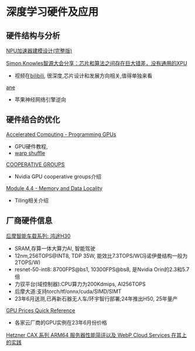 # 深度学习硬件及应用

## 硬件结构与分析

[NPU加速器建模设计(完整版)](https://mp.weixin.qq.com/s/Jn8av9Ld4lg3gEjJBDX2OQ)

[Simon Knowles智源大会分享：芯片和算法之间存在巨大错差，没有通用的XPU](https://mp.weixin.qq.com/s/TT6pff8c5jh1UtMj2LKeXQ)
* 视频在[bilibili](https://www.bilibili.com/video/BV15M4y1Y7Da/?spm_id_from=333.999.0.0), 很深度,芯片设计和发展方向相关,值得单独来看

[ane](https://github.com/eiln/ane)
* 苹果神经网络引擎逆向


## 硬件结合的优化

[Accelerated Computing - Programming GPUs](https://tschmidt23.github.io/cse599i/)
* GPU硬件教程,
* [warp shuffle](https://tschmidt23.github.io/cse599i/CSE%20599%20I%20Accelerated%20Computing%20-%20Programming%20GPUs%20Lecture%2018.pdf)

[COOPERATIVE GROUPS](https://on-demand.gputechconf.com/gtc/2017/presentation/s7622-Kyrylo-perelygin-robust-and-scalable-cuda.pdf)
* Nvidia GPU cooperative groups介绍

[Module 4.4 - Memory and Data Locality](https://engineering.purdue.edu/~smidkiff/ece563/NVidiaGPUTeachingToolkit/Mod4/Lecture-4-4-tiled-matrix-multiplication-kernel.pdf)
* Tiling相关介绍

## 厂商硬件信息

[后摩智能车载系列: 鸿途H30](https://www.geekpark.net/news/320934)
* SRAM,存算一体大算力AI, 智能驾驶
* 12nm,256TOPS@INT8, TDP 35W, 能效比7.3TOPS/W(冯诺伊曼结构一般为2TOPS/W)
* resnet-50-int8: 8700FPS@bs1, 10300FPS@bs8, 是Nvidia Orin的2.3和5.7倍
* 力驭平台(域控制器):CPU算力为200Kdmips, AI256TOPS
* 后摩大道:支持torch/tf/onnx/cuda/SIMD/SIMT
* 23年6月送测,已再新石器无人车/环宇智行部署;24年推出H50, 25年量产

[GPU Prices Quick Reference](http://arthurchiao.art/blog/gpu-prices/)
* 各家云厂商的GPU实例在23年6月份价格

[Hetzner CAX 系列 ARM64 服务器性能简评以及 WebP Cloud Services 在其上的实践](https://blog.webp.se/hetzner-arm64-zh/)